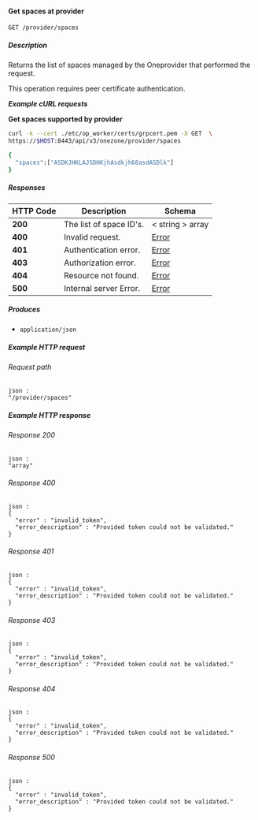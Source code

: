 
<a name="get_supported_spaces"></a>
#### Get spaces at provider
```
GET /provider/spaces
```


##### Description
Returns the list of spaces managed by the Oneprovider that performed the request.

This operation requires peer certificate authentication.

***Example cURL requests***

**Get spaces supported by provider**
```bash
curl -k --cert ./etc/op_worker/certs/grpcert.pem -X GET  \
https://$HOST:8443/api/v3/onezone/provider/spaces

{
  "spaces":["ASDKJHKLAJSDHKjhAsdkjh68asdASDlk"]
}
```


##### Responses

|HTTP Code|Description|Schema|
|---|---|---|
|**200**|The list of space ID's.|< string > array|
|**400**|Invalid request.|[Error](../definitions/Error.md#error)|
|**401**|Authentication error.|[Error](../definitions/Error.md#error)|
|**403**|Authorization error.|[Error](../definitions/Error.md#error)|
|**404**|Resource not found.|[Error](../definitions/Error.md#error)|
|**500**|Internal server Error.|[Error](../definitions/Error.md#error)|


##### Produces

* `application/json`


##### Example HTTP request

###### Request path
```
json :
"/provider/spaces"
```


##### Example HTTP response

###### Response 200
```
json :
"array"
```


###### Response 400
```
json :
{
  "error" : "invalid_token",
  "error_description" : "Provided token could not be validated."
}
```


###### Response 401
```
json :
{
  "error" : "invalid_token",
  "error_description" : "Provided token could not be validated."
}
```


###### Response 403
```
json :
{
  "error" : "invalid_token",
  "error_description" : "Provided token could not be validated."
}
```


###### Response 404
```
json :
{
  "error" : "invalid_token",
  "error_description" : "Provided token could not be validated."
}
```


###### Response 500
```
json :
{
  "error" : "invalid_token",
  "error_description" : "Provided token could not be validated."
}
```



